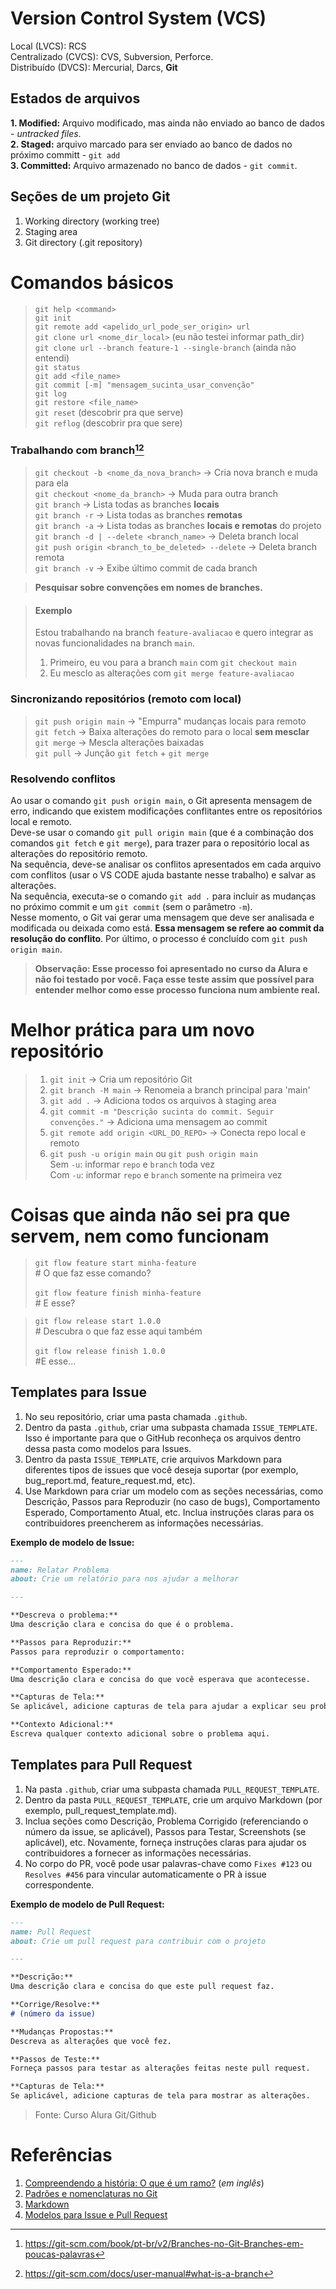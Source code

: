 # Version Control System (VCS)

Local (LVCS): RCS  
Centralizado (CVCS): CVS, Subversion, Perforce.<br>
Distribuído (DVCS): Mercurial, Darcs, **Git**

## Estados de arquivos

**1. Modified:** Arquivo modificado, mas ainda não enviado ao banco de dados - _untracked files_.<br>
**2. Staged:** arquivo marcado para ser enviado ao banco de dados no próximo committ - `git add`<br>
**3. Committed:** Arquivo armazenado no banco de dados - `git commit`.

## Seções de um projeto Git

1. Working directory (working tree)<br>
2. Staging area<br>
3. Git directory (.git repository)

# Comandos básicos

>`git help <command>`<br>
`git init`<br>
`git remote add <apelido_url_pode_ser_origin> url`<br>
`git clone url <nome_dir_local>` (eu não testei informar path_dir) <br>
`git clone url --branch feature-1 --single-branch` (ainda não entendi)<br>
`git status`<br>
`git add <file_name>`<br>
`git commit [-m] "mensagem_sucinta_usar_convenção"`<br>
`git log`<br>
`git restore <file_name>`<br>
`git reset` (descobrir pra que serve)<br>
`git reflog` (descobrir pra que sere)<br>

### Trabalhando com branch[^1][^2]
>
>`git checkout -b <nome_da_nova_branch>` -> Cria nova branch e muda para ela<br>
`git checkout <nome_da_branch>` -> Muda para outra branch<br>
`git branch` -> Lista todas as branches **locais**<br>
`git branch -r` -> Lista todas as branches **remotas**<br>
`git branch -a` -> Lista todas as branches **locais e remotas** do projeto<br>
`git branch -d | --delete <branch_name>` -> Deleta branch local<br>
`git push origin <branch_to_be_deleted> --delete` -> Deleta branch remota <br>
`git branch -v` -> Exibe último commit de cada branch<br>
[^1]:<https://git-scm.com/book/pt-br/v2/Branches-no-Git-Branches-em-poucas-palavras>  
[^2]:<https://git-scm.com/docs/user-manual#what-is-a-branch>

> **Pesquisar sobre convenções em nomes de branches.**

>#### Exemplo
>
>Estou trabalhando na branch `feature-avaliacao` e quero integrar as novas funcionalidades
na branch `main`.
>
>1. Primeiro, eu vou para a branch `main` com `git checkout main`
>2. Eu mesclo as alterações com `git merge feature-avaliacao`

### Sincronizando repositórios (remoto com local)
>
>`git push origin main` -> "Empurra" mudanças locais para remoto<br>
`git fetch` -> Baixa alterações do remoto para o local **sem mesclar**<br>
`git merge` -> Mescla alterações baixadas<br>
`git pull` -> Junção `git fetch` + `git merge`

### Resolvendo conflitos
Ao usar o comando `git push origin main`, o Git apresenta mensagem de erro, indicando que existem modificações conflitantes entre os repositórios local e remoto.  
Deve-se usar o comando `git pull origin main` (que é a combinação dos comandos `git fetch` e `git merge`), para trazer para o repositório local as alterações do repositório remoto.  
Na sequência, deve-se analisar os conflitos apresentados em cada arquivo com conflitos (usar o VS CODE ajuda bastante nesse trabalho) e salvar as alterações.  
Na sequência, executa-se o comando `git add .` para incluir as mudanças no próximo commit e um `git commit` (sem o parâmetro `-m`).  
Nesse momento, o Git vai gerar uma mensagem que deve ser analisada e modificada ou deixada como está. **Essa mensagem se refere ao commit da resolução do conflito**.
Por último, o processo é concluído com `git push origin main`.

>**Observação: Esse processo foi apresentado no curso da Alura e não foi testado por você. Faça esse teste assim que possível para entender melhor como esse processo funciona num ambiente real.**

# Melhor prática para um novo repositório
>
>1. `git init` -> Cria um repositório Git
>2. `git branch -M main`  -> Renomeia a branch principal para 'main'
>3. `git add .` -> Adiciona todos os arquivos à staging area
>4. `git commit -m "Descrição sucinta do commit. Seguir convenções."` -> Adiciona uma mensagem ao commit
>5. `git remote add origin <URL_DO_REPO>` -> Conecta repo local e remoto
>6. `git push -u origin main` ou `git push origin main`<br>
Sem `-u`: informar `repo` e `branch` toda vez<br>
Com `-u`: informar `repo` e `branch` somente na primeira vez

# Coisas que ainda não sei pra que servem, nem como funcionam

>`git flow feature start minha-feature`<br>
\# O que faz esse comando?<br><br>
`git flow feature finish minha-feature`<br>
\# E esse?

>`git flow release start 1.0.0`<br>
\# Descubra o que faz esse aqui também<br><br>
`git flow release finish 1.0.0`<br>
\#E esse...

## Templates para Issue
1. No seu repositório, criar uma pasta chamada `.github`.
2. Dentro da pasta `.github`, criar uma subpasta chamada `ISSUE_TEMPLATE`. Isso é importante para que o GitHub reconheça os arquivos dentro dessa pasta como modelos para Issues.
3. Dentro da pasta `ISSUE_TEMPLATE`, crie arquivos Markdown para diferentes tipos de issues que você deseja suportar (por exemplo, bug_report.md, feature_request.md, etc).
4. Use Markdown para criar um modelo com as seções necessárias, como Descrição, Passos para Reproduzir (no caso de bugs), Comportamento Esperado, Comportamento Atual, etc. Inclua instruções claras para os contribuidores preencherem as informações necessárias.

**Exemplo de modelo de Issue:**
```markdown
---
name: Relatar Problema
about: Crie um relatório para nos ajudar a melhorar

---

**Descreva o problema:**
Uma descrição clara e concisa do que é o problema.

**Passos para Reproduzir:**
Passos para reproduzir o comportamento:

**Comportamento Esperado:**
Uma descrição clara e concisa do que você esperava que acontecesse.

**Capturas de Tela:**
Se aplicável, adicione capturas de tela para ajudar a explicar seu problema.

**Contexto Adicional:**
Escreva qualquer contexto adicional sobre o problema aqui.
```


## Templates para Pull Request
1. Na pasta `.github`, criar uma subpasta chamada `PULL_REQUEST_TEMPLATE`.
2. Dentro da pasta `PULL_REQUEST_TEMPLATE`, crie um arquivo Markdown (por exemplo, pull_request_template.md).
3. Inclua seções como Descrição, Problema Corrigido (referenciando o número da issue, se aplicável), Passos para Testar, Screenshots (se aplicável), etc. Novamente, forneça instruções claras para ajudar os contribuidores a fornecer as informações necessárias.
4. No corpo do PR, você pode usar palavras-chave como `Fixes #123` ou `Resolves #456` para vincular automaticamente o PR à issue correspondente.

**Exemplo de modelo de Pull Request:**
```markdown
---
name: Pull Request
about: Crie um pull request para contribuir com o projeto

---

**Descrição:**
Uma descrição clara e concisa do que este pull request faz.

**Corrige/Resolve:**
# (número da issue)

**Mudanças Propostas:**
Descreva as alterações que você fez.

**Passos de Teste:**
Forneça passos para testar as alterações feitas neste pull request.

**Capturas de Tela:**
Se aplicável, adicione capturas de tela para mostrar as alterações.
```
>Fonte: Curso Alura Git/Github
# Referências

1. [Compreendendo a história: O que é um ramo?](https://git-scm.com/docs/user-manual/pt_BR#what-is-a-branch) (_em inglês_)
2. [Padrões e nomenclaturas no Git](https://github.com/JuniorLima22/padroes-e-nomenclaturas-no-git)
3. [Markdown](https://github.com/luong-komorebi/Markdown-Tutorial/blob/master/README_pt-BR.md)
4. [Modelos para Issue e Pull Request](https://docs.github.com/pt/communities/using-templates-to-encourage-useful-issues-and-pull-requests/about-issue-and-pull-request-templates)
